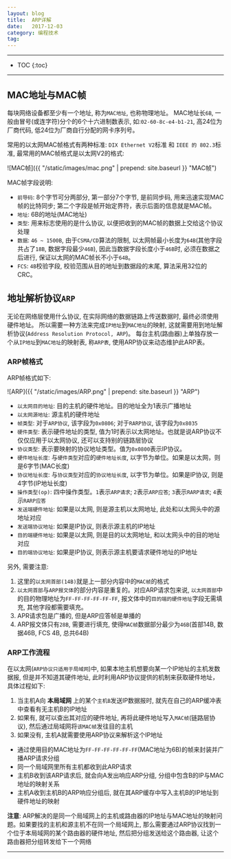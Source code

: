 ```yaml
---
layout: blog
title:  ARP详解
date:   2017-12-03
category: 编程技术
tag:
---
```



*****

* TOC
{:toc}

*****

## MAC地址与MAC帧
每块网络设备都至少有一个地址, 称为`MAC地址`, 也称物理地址。 MAC地址长`6B`, 一般由冒号(或连字符)分个的6个十六进制数表示, 如:`02-60-8c-e4-b1-21`, 高24位为厂商代码, 低24位为厂商自行分配的网卡序列号。

常用的以太网MAC帧格式有两种标准: `DIX Ethernet V2`标准 和 `IEEE 的 802.3`标准, 最常用的MAC帧格式是以太网V2的格式:

![MAC帧]({{ "/static/images/mac.png"  | prepend: site.baseurl }} "MAC帧")

MAC帧字段说明:

* `前导码`: 8个字节可分两部分, 第一部分7个字节, 是前同步码, 用来迅速实现MAC帧的比特同步; 第二个字段是帧开始定界符，表示后面的信息就是MAC帧。
* `地址`: 6B的地址(MAC地址)
* `类型`: 用来标志使用的是什么协议, 以便把收到的MAC帧的数据上交给这个协议处理
* `数据`: `46 ~ 1500B`, 由于`CSMA/CD`算法的限制, 以太网帧最小长度为`64B`(其他字段共占了`18B`, 数据字段最少`46B`), 因此当数据字段长度小于`46B`时, 必须在数据之后进行, 保证以太网的MAC帧长不小于`64B`。
* `FCS`: `4B`校验字段, 校验范围从目的地址到数据段的末尾, 算法采用32位的CRC。

## 地址解析协议`ARP`
无论在网络层使用什么协议, 在实际网络的数据链路上传送数据时, 最终必须使用硬件地址。 所以需要一种方法来完成`IP地址`到`MAC地址`的映射, 这就需要用到地址解析协议(`Address Resolution Protocol, ARP`)。 每台主机(路由器)上单独存放一个从`IP地址`到`MAC地址`的映射表, 称`ARP表`, 使用ARP协议来动态维护此ARP表。

### ARP帧格式
ARP帧格式如下:

![ARP]({{ "/static/images/ARP.png"  | prepend: site.baseurl }} "ARP")

* `以太网目的地址`: 目的主机的硬件地址。目的地址全为1表示广播地址
* `以太网源地址`: 源主机的硬件地址
* `帧类型`: 对于`ARP协议`, 该字段为`0x0806`; 对于`RARP协议`, 该字段为`0x8035`
* `硬件类型`: 表示硬件地址的类型, 值为1时表示以太网地址。也就是说ARP协议不仅仅应用于以太网协议, 还可以支持别的链路层协议
* `协议类型`: 表示要映射的协议地址类型。值为`0x0800`表示IP协议。
* `硬件地址长度`: 与`硬件类型`对应的`硬件地址长度`, 以字节为单位。如果是以太网，则是6字节(MAC长度)
* `协议地址长度`: 与`协议类型`对应的`协议地址长度`, 以字节为单位。如果是IP协议, 则是4字节(IP地址长度)
* `操作类型(op)`: 四中操作类型。`1`表示`ARP请求`; `2`表示`ARP应答`; `3`表示`RARP请求`; `4`表示`RARP应答`
* `发送端硬件地址`: 如果是以太网, 则是源主机以太网地址, 此处和以太网头中的源地址对应
* `发送端协议地址`: 如果是IP协议, 则表示源主机的IP地址
* `目的端硬件地址`: 如果是以太网, 则是目的以太网地址, 和以太网头中的目的地址对应
* `目的端协议地址`: 如果是IP协议, 则表示源主机要请求硬件地址的IP地址

另外, 需要注意:

1. 这里的`以太网首部(14B)`就是上一部分内容中的`MAC帧`的格式
2. `以太网首部`与`ARP报文体`的部分内容是重复的。对应ARP请求包来说, `以太网首部`中的目的物理地址为`FF-FF-FF-FF-FF-FF`, 报文体中的`目的端的硬件地址`字段无需填充, 其他字段都需要填充。
3. APR请求包是广播的, 但是ARP应答帧是单播的
4. ARP报文体只有`28B`, 需要进行填充, 使得`MAC帧`数据部分最少为`46B`(首部14B, 数据46B, FCS 4B, 总共64B)

### ARP工作流程
在以太网(`ARP协议只适用于局域网`)中, 如果本地主机想要向某一个IP地址的主机发数据报, 但是并不知道其硬件地址, 此时利用ARP协议提供的机制来获取硬件地址，具体过程如下:

1. 当主机A向 **本局域网** 上的某个`主机B`发送IP数据报时, 就先在自己的ARP缓冲表中查看有无主机B的IP地址
2. 如果有, 就可以查出其对应的硬件地址, 再将此硬件地址写入`MAC帧`(链路层协议), 然后通过局域网将`该MAC帧`发往目的主机
3. 如果没有, 主机A就需要使用ARP协议来解析这个IP地址
  * 通过使用目的MAC地址为`FF-FF-FF-FF-FF-FF`(MAC地址为6B)的帧来封装并广播ARP请求分组
  * 同一个局域网里所有主机都收到此ARP请求
  * 主机B收到该ARP请求后, 就会向A发出响应ARP分组, 分组中包含B的IP与MAC地址的映射关系
  * 主机A收到主机B的ARP响应分组后, 就在其ARP缓存中写入主机B的IP地址到硬件地址的映射

**注意**: ARP解决的是同一个局域网上的主机或路由器的IP地址与MAC地址的映射问题。如果要找的主机和源主机不在同一个局域网上, 那么需要通过ARP协议找到一个位于本局域网的某个路由器的硬件地址, 然后把分组发送给这个路由器, 让这个路由器把分组转发给下一个网络


*****
